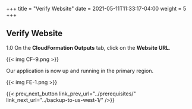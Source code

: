 +++
title = "Verify Website"
date =  2021-05-11T11:33:17-04:00
weight = 5
+++

## Verify Website

1.0 On the **CloudFormation Outputs** tab, click on the **Website URL**.

{{< img CF-9.png >}}

Our application is now up and running in the primary region.

{{< img FE-1.png >}}

{{< prev_next_button link_prev_url="../prerequisites/" link_next_url="../backup-to-us-west-1/" />}}